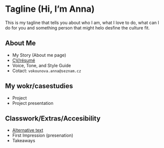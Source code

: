 # Tagline (Hi, I’m Anna)

This is my tagline that tells  you about who I am, what I love to do, what can I do for you and something person that might helo desfine the culture fit. 

## About Me

- My Story (About me page)
- [CV/résumé](04-experience)
- Voice, Tone, and Style Guide
- Cotact: `vokounova.anna@seznam.cz`

## My wokr/casestudies

- Project
- Project presentation

## Classwork/Extras/Accesibility

- [Alternative text](01-alternative-text)
- First Impression (presenation)
- Takeaways

